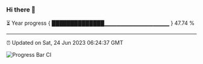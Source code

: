 ### Hi there 👋

⏳ Year progress { ██████████████▁▁▁▁▁▁▁▁▁▁▁▁▁▁▁▁ } 47.74 %

---

⏰ Updated on Sat, 24 Jun 2023 06:24:37 GMT

![Progress Bar CI](https://github.com/ZhaoGui/ZhaoGui/workflows/Progress%20Bar%20CI/badge.svg)
